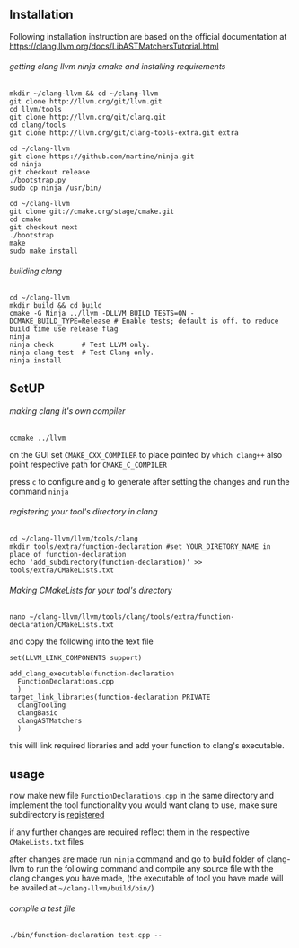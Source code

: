 ## Installation

Following installation instruction are based on the official documentation at https://clang.llvm.org/docs/LibASTMatchersTutorial.html

###### getting clang llvm ninja cmake and installing requirements

```
mkdir ~/clang-llvm && cd ~/clang-llvm
git clone http://llvm.org/git/llvm.git
cd llvm/tools
git clone http://llvm.org/git/clang.git
cd clang/tools
git clone http://llvm.org/git/clang-tools-extra.git extra

cd ~/clang-llvm
git clone https://github.com/martine/ninja.git
cd ninja
git checkout release
./bootstrap.py
sudo cp ninja /usr/bin/

cd ~/clang-llvm
git clone git://cmake.org/stage/cmake.git
cd cmake
git checkout next
./bootstrap
make
sudo make install
```

###### building clang

```
cd ~/clang-llvm
mkdir build && cd build
cmake -G Ninja ../llvm -DLLVM_BUILD_TESTS=ON -DCMAKE_BUILD_TYPE=Release # Enable tests; default is off. to reduce build time use release flag
ninja
ninja check       # Test LLVM only.
ninja clang-test  # Test Clang only.
ninja install
```

## SetUP
###### making clang it's own compiler


```cd ~/clang-llvm/build
ccmake ../llvm
```

on the GUI set ```CMAKE_CXX_COMPILER``` to place pointed by ```which clang++``` also point respective path for ```CMAKE_C_COMPILER```

press ```c``` to configure and ```g``` to generate after setting the changes and run the command ```ninja```

###### registering your tool's directory in clang

```
cd ~/clang-llvm/llvm/tools/clang
mkdir tools/extra/function-declaration #set YOUR_DIRETORY_NAME in place of function-declaration
echo 'add_subdirectory(function-declaration)' >> tools/extra/CMakeLists.txt
```

###### Making CMakeLists for your tool's directory

```
nano ~/clang-llvm/llvm/tools/clang/tools/extra/function-declaration/CMakeLists.txt
```
and copy the following into the text file

```
set(LLVM_LINK_COMPONENTS support)

add_clang_executable(function-declaration
  FunctionDeclarations.cpp
  )
target_link_libraries(function-declaration PRIVATE
  clangTooling
  clangBasic
  clangASTMatchers
  )
 ```

this will link required libraries and add your function to clang's executable.

## usage
now make new file ```FunctionDeclarations.cpp``` in the same directory and implement the tool functionality you would want clang to use, make sure subdirectory is <a href=#registering-your-tools-directory-in-clang>registered</a>

if any further changes are required reflect them in the respective ```CMakeLists.txt``` files

after changes are made run ```ninja``` command and
go to build folder of clang-llvm to run the following command and compile any source file with the clang changes you have made, (the executable of tool you have made will be availed at ```~/clang-llvm/build/bin/```)

###### compile a test file
```./bin/function-declaration test.cpp --```

